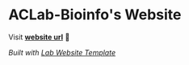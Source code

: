
# ACLab-Bioinfo's Website

Visit **[website url](#)** 🚀

_Built with [Lab Website Template](https://greene-lab.gitbook.io/lab-website-template-docs)_

